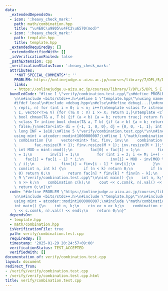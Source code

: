 ```yaml
---
data:
  _extendedDependsOn:
  - icon: ':heavy_check_mark:'
    path: math/combination.hpp
    title: "\u4E8C\u9805\u4FC2\u6570(mod)"
  - icon: ':heavy_check_mark:'
    path: template.hpp
    title: template.hpp
  _extendedRequiredBy: []
  _extendedVerifiedWith: []
  _isVerificationFailed: false
  _pathExtension: cpp
  _verificationStatusIcon: ':heavy_check_mark:'
  attributes:
    '*NOT_SPECIAL_COMMENTS*': ''
    PROBLEM: https://onlinejudge.u-aizu.ac.jp/courses/library/7/DPL/5/DPL_5_E
    links:
    - https://onlinejudge.u-aizu.ac.jp/courses/library/7/DPL/5/DPL_5_E
  bundledCode: "#line 1 \"verify/combination.test.cpp\"\n#define PROBLEM \"https://onlinejudge.u-aizu.ac.jp/courses/library/7/DPL/5/DPL_5_E\"\
    \n\n#include <bits/stdc++.h>\n#line 1 \"template.hpp\"\nusing namespace std;\n\
    #ifdef local\n#include <debug.hpp>\n#else\n#define debug(...)\n#endif\n#define\
    \ rep(i, n) for (int i = 0; i < n; i++)\ntemplate <class T> istream& operator>>(istream&\
    \ I, vector<T>& V) {for (T& X : V) I >> X; return I;}\ntemplate <class T> inline\
    \ bool chmax(T& a, T b) {if (a < b) {a = b; return true;} return false;}\ntemplate\
    \ <class T> inline bool chmin(T& a, T b) {if (a > b) {a = b; return true;} return\
    \ false;}\nvector<int> di = {-1, 1, 0, 0}, dj = {0, 0, -1, 1}; int inf = 1e9;\
    \ long INF = 1e18;\n#line 5 \"verify/combination.test.cpp\"\n\n#include <atcoder/modint>\n\
    using mint = atcoder::modint1000000007;\n#line 1 \"math/combination.hpp\"\nstruct\
    \ combination {\n    vector<mint> fac, finv, inv;\n    combination(int M) {\n\
    \        fac.resize(M + 1); finv.resize(M + 1); inv.resize(M + 1);\n        const\
    \ int MOD = mint::mod();\n        fac[0] = fac[1] = 1;\n        finv[0] = finv[1]\
    \ = 1;\n        inv[1] = 1;\n        for (int i = 2; i <= M; i++) {\n        \
    \    fac[i] = fac[i - 1] * i;\n            inv[i] = MOD - inv[MOD % i] * (MOD\
    \ / i);\n            finv[i] = finv[i - 1] * inv[i];\n        }\n    }\n    mint\
    \ com(int n, int k) {\n        if (n < k) return 0;\n        if (n < 0 || k <\
    \ 0) return 0;\n        return fac[n] * finv[k] * finv[n - k];\n    }\n};\n#line\
    \ 9 \"verify/combination.test.cpp\"\n\nint main() {\n    int n, k;\n    cin >>\
    \ n >> k;\n    combination c(k);\n    cout << c.com(k, n).val() << endl;\n   \
    \ return 0;\n}\n"
  code: "#define PROBLEM \"https://onlinejudge.u-aizu.ac.jp/courses/library/7/DPL/5/DPL_5_E\"\
    \n\n#include <bits/stdc++.h>\n#include \"template.hpp\"\n\n#include <atcoder/modint>\n\
    using mint = atcoder::modint1000000007;\n#include \"math/combination.hpp\"\n\n\
    int main() {\n    int n, k;\n    cin >> n >> k;\n    combination c(k);\n    cout\
    \ << c.com(k, n).val() << endl;\n    return 0;\n}"
  dependsOn:
  - template.hpp
  - math/combination.hpp
  isVerificationFile: true
  path: verify/combination.test.cpp
  requiredBy: []
  timestamp: '2025-01-29 20:24:57+09:00'
  verificationStatus: TEST_ACCEPTED
  verifiedWith: []
documentation_of: verify/combination.test.cpp
layout: document
redirect_from:
- /verify/verify/combination.test.cpp
- /verify/verify/combination.test.cpp.html
title: verify/combination.test.cpp
---
```

